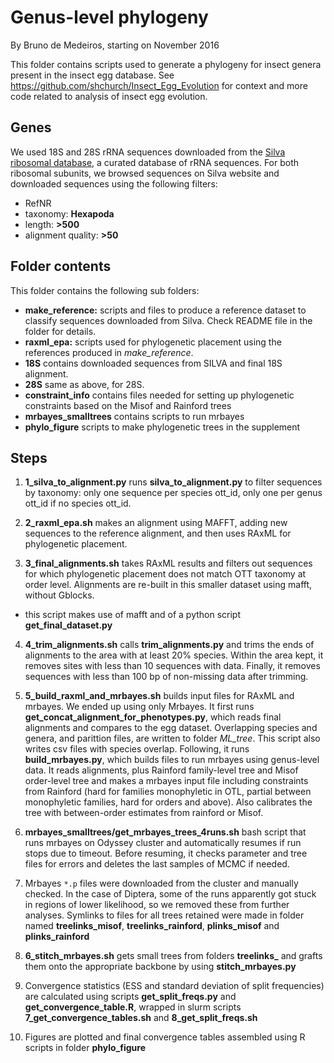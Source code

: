 # Genus-level phylogeny

By Bruno de Medeiros, starting on November 2016

This folder contains scripts used to generate a phylogeny for insect genera present in the insect egg database. See https://github.com/shchurch/Insect_Egg_Evolution for context and more code related to analysis of insect egg evolution.


## Genes

We used 18S and 28S rRNA sequences downloaded from the [Silva ribosomal database](https://www.arb-silva.de), a curated database of rRNA sequences. For both ribosomal subunits, we browsed sequences on Silva website and downloaded sequences using the following filters:
* RefNR
* taxonomy: **Hexapoda**
* length: **>500**
* alignment quality: **>50**


## Folder contents

This folder contains the following sub folders:
* **make_reference:**  scripts and files to produce a reference dataset to classify sequences downloaded from Silva. Check README file in the folder for details.
* **raxml_epa:** scripts used for phylogenetic placement using the references produced in *make_reference*. 
* **18S** contains downloaded sequences from SILVA and final 18S alignment.
* **28S** same as above, for 28S.
* **constraint_info** contains files needed for setting up phylogenetic constraints based on the Misof and Rainford trees
* **mrbayes_smalltrees** contains scripts to run mrbayes
* **phylo_figure** scripts to make phylogenetic trees in the supplement

## Steps

1. **1_silva_to_alignment.py** runs **silva_to_alignment.py** to filter sequences by taxonomy: only one sequence per species ott_id, only one per genus ott_id if no species ott_id.

2. **2_raxml_epa.sh** makes an alignment using MAFFT, adding new sequences to the reference alignment, and then uses RAxML for phylogenetic placement.

3. **3_final_alignments.sh** takes RAxML results and filters out sequences for which phylogenetic placement does not match OTT taxonomy at order level. Alignments are re-built in this smaller dataset using mafft, without Gblocks.
  * this script makes use of mafft and of a python script **get_final_dataset.py**

4. **4_trim_alignments.sh** calls **trim_alignments.py** and trims the ends of alignments to the area with at least 20% species. Within the area kept, it removes sites with less than 10 sequences with data. Finally, it removes sequences with less than 100 bp of non-missing data after trimming.

5. **5_build_raxml_and_mrbayes.sh** builds input files for RAxML and mrbayes. We ended up using only Mrbayes. It first runs **get_concat_alignment_for_phenotypes.py**, which reads final alignments and compares to the egg dataset. Overlapping species and genera, and parittion files, are written to  folder *ML_tree*. This script also writes csv files with species overlap. Following, it runs **build_mrbayes.py**, which builds files to run mrbayes using genus-level data. It reads alignments, plus Rainford family-level tree and Misof order-level tree and makes a mrbayes input file including constraints from Rainford (hard for families monophyletic in OTL, partial between monophyletic families, hard for orders and above). Also calibrates the tree with between-order estimates from rainford or Misof.

7. **mrbayes_smalltrees/get_mrbayes_trees_4runs.sh** bash script that runs mrbayes on Odyssey cluster and automatically resumes if run stops due to timeout. Before resuming, it checks parameter and tree files for errors and deletes the last samples of MCMC if needed.

8. Mrbayes `*.p` files were downloaded from the cluster and manually checked. In the case of Diptera, some of the runs apparently got stuck in regions of lower likelihood, so we removed these from further analyses. Symlinks to files for all trees retained were made in folder named **treelinks_misof**, **treelinks_rainford**, **plinks_misof** and **plinks_rainford** 

8. **6_stitch_mrbayes.sh** gets small trees from folders **treelinks_** and grafts them onto the appropriate backbone by using **stitch_mrbayes.py**

9. Convergence statistics (ESS and standard deviation of split frequencies) are calculated using scripts **get_split_freqs.py** and **get_convergence_table.R**, wrapped in slurm scripts **7_get_convergence_tables.sh** and **8_get_split_freqs.sh**

10. Figures are plotted and final convergence tables assembled using R scripts in folder **phylo_figure**
